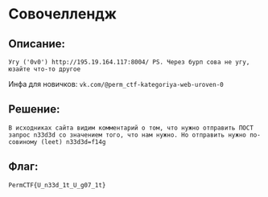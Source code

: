 # Совочеллендж 
## Описание:
` Угу ('0v0') http://195.19.164.117:8004/
PS. Через бурп сова не угу, юзайте что-то другое `


Инфа для новичков:
`vk.com/@perm_ctf-kategoriya-web-uroven-0`

## Решение:
`В исходниках сайта видим комментарий о том, что нужно отправить ПОСТ запрос n33d3d со значением того, что нам нужно. Но отправить нужно по-совиному (leet)
n33d3d=f14g`

## Флаг:
`PermCTF{U_n33d_1t_U_g07_1t}`

